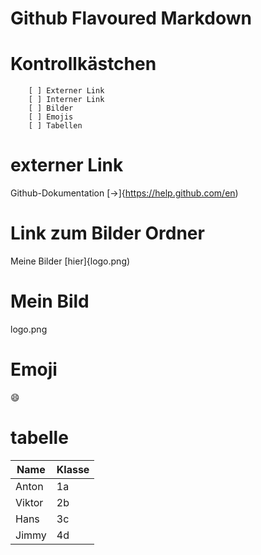 # Github Flavoured Markdown

# Kontrollkästchen
        [ ] Externer Link
        [ ] Interner Link
        [ ] Bilder
        [ ] Emojis
        [ ] Tabellen
        
        
 # externer Link
  Github-Dokumentation [->]{https://help.github.com/en)
  
 # Link zum Bilder Ordner
  Meine Bilder [hier]{logo.png)
 
 
 # Mein Bild
 logo.png
 
 # Emoji
 😄  
 
 # tabelle
 | Name | Klasse |
 | ------ | ------ |
 | Anton | 1a |
 | Viktor | 2b |
 | Hans | 3c |
 | Jimmy | 4d |
 
 
 
 
